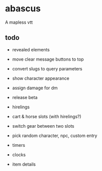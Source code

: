 # abascus

A mapless vtt

## todo

- revealed elements
- move clear message buttons to top
- convert slugs to query parameters
- show character appearance 
- assign damage for dm

- release beta

- hirelings
- cart & horse slots (with hirelings?)
- switch gear between two slots
- pick random character, npc, custom entry
- timers
- clocks
- item details
